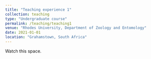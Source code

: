 ```yaml
---
title: "Teaching experience 1"
collection: teaching
type: "Undergraduate course"
permalink: /teaching/teaching1
venue: "Rhodes University, Department of Zoology and Entomology"
date: 2021-01-01
location: "Grahamstown, South Africa" 
---
```


Watch this space.
